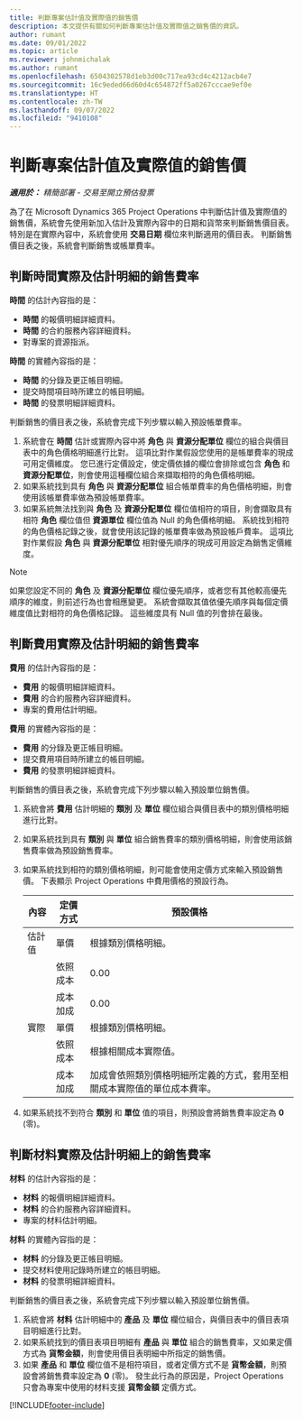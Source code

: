 ```yaml
---
title: 判斷專案估計值及實際值的銷售價
description: 本文提供有關如何判斷專案估計值及實際值之銷售價的資訊。
author: rumant
ms.date: 09/01/2022
ms.topic: article
ms.reviewer: johnmichalak
ms.author: rumant
ms.openlocfilehash: 6504302578d1eb3d00c717ea93cd4c4212acb4e7
ms.sourcegitcommit: 16c9eded66d60d4c654872ff5a0267cccae9ef0e
ms.translationtype: HT
ms.contentlocale: zh-TW
ms.lasthandoff: 09/07/2022
ms.locfileid: "9410108"
---
```

# <a name="determine-sales-prices-for-project-estimates-and-actuals"></a>判斷專案估計值及實際值的銷售價

_**適用於：** 精簡部署 - 交易至開立預估發票_

為了在 Microsoft Dynamics 365 Project Operations 中判斷估計值及實際值的銷售價，系統會先使用新加入估計及實際內容中的日期和貨幣來判斷銷售價目表。 特別是在實際內容中，系統會使用 **交易日期** 欄位來判斷適用的價目表。 判斷銷售價目表之後，系統會判斷銷售或帳單費率。

## <a name="determining-sales-rates-on-actual-and-estimate-lines-for-time"></a>判斷時間實際及估計明細的銷售費率

**時間** 的估計內容指的是：

- **時間** 的報價明細詳細資料。
- **時間** 的合約服務內容詳細資料。
- 對專案的資源指派。

**時間** 的實體內容指的是：

- **時間** 的分錄及更正帳目明細。
- 提交時間項目時所建立的帳目明細。
- **時間** 的發票明細詳細資料。 

判斷銷售的價目表之後，系統會完成下列步驟以輸入預設帳單費率。

1. 系統會在 **時間** 估計或實際內容中將 **角色** 與 **資源分配單位** 欄位的組合與價目表中的角色價格明細進行比對。 這項比對作業假設您使用的是帳單費率的現成可用定價維度。 您已進行定價設定，使定價依據的欄位會排除或包含 **角色** 和 **資源分配單位**，則會使用這種欄位組合來擷取相符的角色價格明細。
1. 如果系統找到具有 **角色** 與 **資源分配單位** 組合帳單費率的角色價格明細，則會使用該帳單費率做為預設帳單費率。
1. 如果系統無法找到與 **角色** 及 **資源分配單位** 欄位值相符的項目，則會擷取具有相符 **角色** 欄位值但 **資源單位** 欄位值為 Null 的角色價格明細。 系統找到相符的角色價格記錄之後，就會使用該記錄的帳單費率做為預設帳戶費率。 這項比對作業假設 **角色** 與 **資源分配單位** 相對優先順序的現成可用設定為銷售定價維度。

> [!NOTE]
> 如果您設定不同的 **角色** 及 **資源分配單位** 欄位優先順序，或者您有其他較高優先順序的維度，則前述行為也會相應變更。 系統會擷取其值依優先順序與每個定價維度值比對相符的角色價格記錄。 這些維度具有 Null 值的列會排在最後。

## <a name="determining-sales-rates-on-actual-and-estimate-lines-for-expense"></a>判斷費用實際及估計明細的銷售費率

**費用** 的估計內容指的是：

- **費用** 的報價明細詳細資料。
- **費用** 的合約服務內容詳細資料。
- 專案的費用估計明細。

**費用** 的實體內容指的是：

- **費用** 的分錄及更正帳目明細。
- 提交費用項目時所建立的帳目明細。
- **費用** 的發票明細詳細資料。 

判斷銷售的價目表之後，系統會完成下列步驟以輸入預設單位銷售價。

1. 系統會將 **費用** 估計明細的 **類別** 及 **單位** 欄位組合與價目表中的類別價格明細進行比對。
1. 如果系統找到具有 **類別** 與 **單位** 組合銷售費率的類別價格明細，則會使用該銷售費率做為預設銷售費率。
1. 如果系統找到相符的類別價格明細，則可能會使用定價方式來輸入預設銷售價。 下表顯示 Project Operations 中費用價格的預設行為。

    | 內容 | 定價方式 | 預設價格 |
    | --- | --- | --- |
    | 估計值 | 單價 | 根據類別價格明細。 |
    |        | 依照成本 | 0.00 |
    |        | 成本加成 | 0.00 |
    | 實際 | 單價 | 根據類別價格明細。 |
    |        | 依照成本 | 根據相關成本實際值。 |
    |        | 成本加成 | 加成會依照類別價格明細所定義的方式，套用至相關成本實際值的單位成本費率。 |

1. 如果系統找不到符合 **類別** 和 **單位** 值的項目，則預設會將銷售費率設定為 **0** (零)。

## <a name="determining-sales-rates-on-actual-and-estimate-lines-for-material"></a>判斷材料實際及估計明細上的銷售費率

**材料** 的估計內容指的是：

- **材料** 的報價明細詳細資料。
- **材料** 的合約服務內容詳細資料。
- 專案的材料估計明細。

**材料** 的實體內容指的是：

- **材料** 的分錄及更正帳目明細。
- 提交材料使用記錄時所建立的帳目明細。
- **材料** 的發票明細詳細資料。 

判斷銷售的價目表之後，系統會完成下列步驟以輸入預設單位銷售價。

1. 系統會將 **材料** 估計明細中的 **產品** 及 **單位** 欄位組合，與價目表中的價目表項目明細進行比對。
1. 如果系統找到的價目表項目明細有 **產品** 與 **單位** 組合的銷售費率，又如果定價方式為 **貨幣金額**，則會使用價目表明細中所指定的銷售價。 
1. 如果 **產品** 和 **單位** 欄位值不是相符項目，或者定價方式不是 **貨幣金額**，則預設會將銷售費率設定為 **0** (零)。 發生此行為的原因是，Project Operations 只會為專案中使用的材料支援 **貨幣金額** 定價方式。

[!INCLUDE[footer-include](../../includes/footer-banner.md)]
